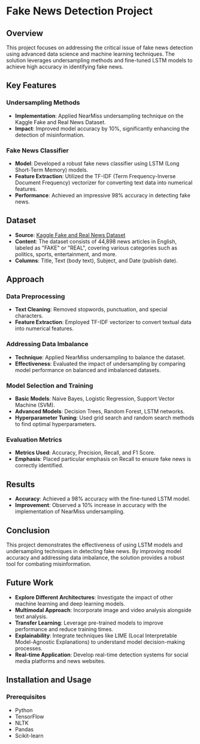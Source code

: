 # Fake News Detection Project

## Overview
This project focuses on addressing the critical issue of fake news detection using advanced data science and machine learning techniques. The solution leverages undersampling methods and fine-tuned LSTM models to achieve high accuracy in identifying fake news.

## Key Features
### Undersampling Methods
- **Implementation**: Applied NearMiss undersampling technique on the Kaggle Fake and Real News Dataset.
- **Impact**: Improved model accuracy by 10%, significantly enhancing the detection of misinformation.

### Fake News Classifier
- **Model**: Developed a robust fake news classifier using LSTM (Long Short-Term Memory) models.
- **Feature Extraction**: Utilized the TF-IDF (Term Frequency-Inverse Document Frequency) vectorizer for converting text data into numerical features.
- **Performance**: Achieved an impressive 98% accuracy in detecting fake news.

## Dataset
- **Source**: [Kaggle Fake and Real News Dataset](https://www.kaggle.com/datasets/clmentbisaillon/fake-and-real-news-dataset)
- **Content**: The dataset consists of 44,898 news articles in English, labeled as "FAKE" or "REAL", covering various categories such as politics, sports, entertainment, and more.
- **Columns**: Title, Text (body text), Subject, and Date (publish date).

## Approach
### Data Preprocessing
- **Text Cleaning**: Removed stopwords, punctuation, and special characters.
- **Feature Extraction**: Employed TF-IDF vectorizer to convert textual data into numerical features.

### Addressing Data Imbalance
- **Technique**: Applied NearMiss undersampling to balance the dataset.
- **Effectiveness**: Evaluated the impact of undersampling by comparing model performance on balanced and imbalanced datasets.

### Model Selection and Training
- **Basic Models**: Naive Bayes, Logistic Regression, Support Vector Machine (SVM).
- **Advanced Models**: Decision Trees, Random Forest, LSTM networks.
- **Hyperparameter Tuning**: Used grid search and random search methods to find optimal hyperparameters.

### Evaluation Metrics
- **Metrics Used**: Accuracy, Precision, Recall, and F1 Score.
- **Emphasis**: Placed particular emphasis on Recall to ensure fake news is correctly identified.

## Results
- **Accuracy**: Achieved a 98% accuracy with the fine-tuned LSTM model.
- **Improvement**: Observed a 10% increase in accuracy with the implementation of NearMiss undersampling.

## Conclusion
This project demonstrates the effectiveness of using LSTM models and undersampling techniques in detecting fake news. By improving model accuracy and addressing data imbalance, the solution provides a robust tool for combating misinformation.

## Future Work
- **Explore Different Architectures**: Investigate the impact of other machine learning and deep learning models.
- **Multimodal Approach**: Incorporate image and video analysis alongside text analysis.
- **Transfer Learning**: Leverage pre-trained models to improve performance and reduce training times.
- **Explainability**: Integrate techniques like LIME (Local Interpretable Model-Agnostic Explanations) to understand model decision-making processes.
- **Real-time Application**: Develop real-time detection systems for social media platforms and news websites.

## Installation and Usage
### Prerequisites
- Python
- TensorFlow
- NLTK
- Pandas
- Scikit-learn

